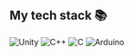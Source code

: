 <br />
<h2> My tech stack 📚 </h2>

![Unity](https://img.shields.io/badge/-Unity-F05032?style=for-the-badge&logo=Unity&logoColor=ffffff)
![C++](https://img.shields.io/badge/-C++-00599C.svg?style=for-the-badge&logo=C%2B%2B)
![C](https://img.shields.io/badge/C-A8B9CC.svg?style=for-the-badge&logo=C)
![Arduino](https://img.shields.io/badge/Arduino-00979D.svg?style=for-the-badge&logo=Arduino)


<br/>
